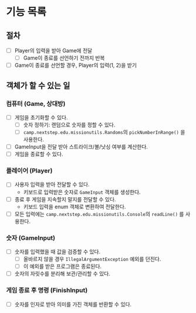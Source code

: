 # 기능 목록

## 절차

- [ ]  Player의 입력을 받아 Game에 전달
    - [ ]  Game이 종료를 선언하기 전까지 반복
- [ ]  Game이 종료를 선언할 경우, Player의 입력(1, 2)을 받기

## 객체가 할 수 있는 일

### 컴퓨터 (Game, 상대방)

- [ ] 게임을 초기화할 수 있다.
    - [ ]  숫자 정하기: 랜덤으로 숫자를 정할 수 있다.
    - [ ] `camp.nextstep.edu.missionutils.Randoms`의 `pickNumberInRange()` 을 사용한다.
- [ ]  GameInput을 전달 받아 스트라이크/볼/낫싱 여부를 계산한다.
- [ ]  게임을 종료할 수 있다.

### 플레이어 (Player)

- [ ]  사용자 입력을 받아 전달할 수 있다.
    - 키보드로 입력받은 숫자로 `GameInput` 객체를 생성한다.
- [ ]  종료 후 게임을 지속할지 말지를 전달할 수 있다.
    - 키보드 입력을 enum 객체로 변환하여 전달한다.
- [ ]  모든 입력에는 `camp.nextstep.edu.missionutils.Console`의 `readLine()` 를 사용한다.

### 숫자 (GameInput)

- [ ]  숫자를 입력했을 때 값을 검증할 수 있다.
    - [ ] 올바르지 않을 경우 `IllegalArgumentException` 예외를 던진다.
    - [ ] 이 예외를 받은 프로그램은 종료된다.
- [ ]  숫자의 자릿수를 분리해 보관/관리할 수 있다.

### 게임 종료 후 명령 (FinishInput)

- [ ] 숫자를 인자로 받아 의미를 가진 객체를 반환할 수 있다.
